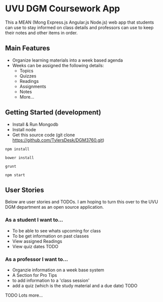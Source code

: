 # UVU DGM Coursework App

This a MEAN (Mong Express.js Angular.js Node.js) web app that students can use to stay informed on class details and professors can use to keep their notes and other items in order.


## Main Features
* Organize learning materials into a week based agenda
* Weeks can be assigned the following details:
	* Topics
	* Quizzes
	* Readings
	* Assignments
	* Notes
	* More...

## Getting Started (development)

* Install & Run Mongodb
* Install node
* Get this source code (git clone https://github.com/TylersDesk/DGM3760.git)

`npm install`

`bower install`

`grunt` 

`npm start`


## User Stories

Below are user stories and TODOs. I am hoping to turn this over to the UVU DGM department as an open source application.

### As a student I want to...
* To be able to see whats upcoming for class
* To be get information on past classes
* View assigned Readings
* View quiz dates
TODO

### As a professor I want to...
* Organzie information on a week base system
* A Section for Pro Tips
* to add information to a 'class session'
* add a quiz (which is the study material and a due date)
TODO

TODO Lots more...

